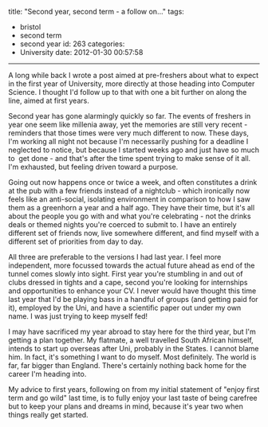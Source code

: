 title: "Second year, second term - a follow on..."
tags:
  - bristol
  - second term
  - second year
id: 263
categories:
  - University
date: 2012-01-30 00:57:58
---

A long while back I wrote a post aimed at pre-freshers about what to expect in the first year of University, more directly at those heading into Computer Science. I thought I'd follow up to that with one a bit further on along the line, aimed at first years.

Second year has gone alarmingly quickly so far. The events of freshers in year one seem like millenia away, yet the memories are still very recent - reminders that those times were very much different to now. These days, I'm working all night not because I'm necessarily pushing for a deadline I neglected to notice, but because I started weeks ago and just have so much to  get done - and that's after the time spent trying to make sense of it all. I'm exhausted, but feeling driven toward a purpose.

Going out now happens once or twice a week, and often constitutes a drink at the pub with a few friends instead of a nightclub - which ironically now feels like an anti-social, isolating environment in comparison to how I saw them as a greenhorn a year and a half ago. They have their time, but it's all about the people you go with and what you're celebrating - not the drinks deals or themed nights you're coerced to submit to. I have an entirely different set of friends now, live somewhere different, and find myself with a different set of priorities from day to day.

All three are preferable to the versions I had last year. I feel more independent, more focussed towards the actual future ahead as end of the tunnel comes slowly into sight. First year you're stumbling in and out of clubs dressed in tights and a cape, second you're looking for internships and opportunities to enhance your CV. I never would have thought this time last year that I'd be playing bass in a handful of groups (and getting paid for it), employed by the Uni, and have a scientific paper out under my own name. I was just trying to keep myself fed!

I may have sacrificed my year abroad to stay here for the third year, but I'm getting a plan together. My flatmate, a well travelled South African himself, intends to start up overseas after Uni, probably in the States. I cannot blame him. In fact, it's something I want to do myself. Most definitely. The world is far, far bigger than England. There's certainly nothing back home for the career I'm heading into.

My advice to first years, following on from my initial statement of "enjoy first term and go wild" last time, is to fully enjoy your last taste of being carefree but to keep your plans and dreams in mind, because it's year two when things really get started.